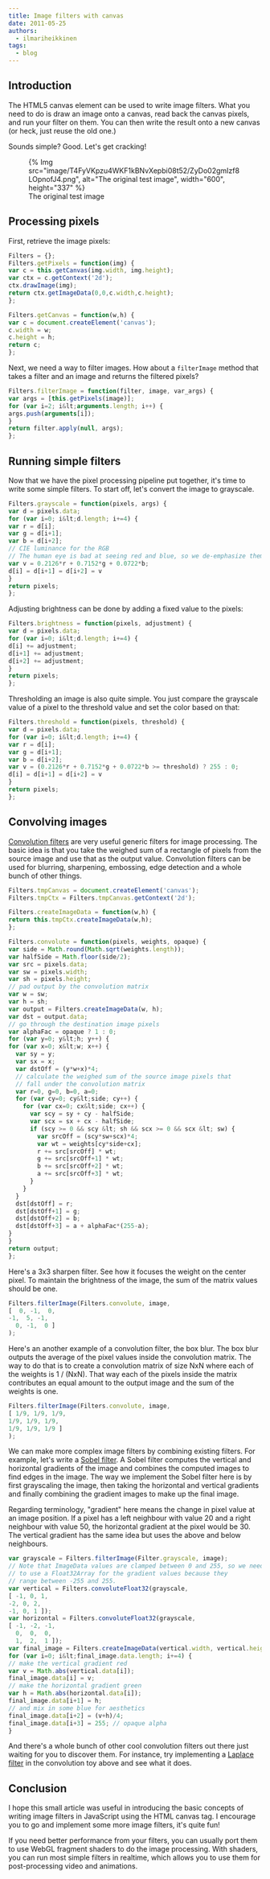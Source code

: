 ```yaml
---
title: Image filters with canvas
date: 2011-05-25
authors:
  - ilmariheikkinen
tags:
  - blog
---
```


## Introduction

The HTML5 canvas element can be used to write image filters. What you
need to do is draw an image onto a canvas, read back the canvas pixels,
and run your filter on them. You can then write the result onto a new
canvas (or heck, just reuse the old one.)

Sounds simple? Good. Let's get cracking!

<figure>
  {% Img src="image/T4FyVKpzu4WKF1kBNvXepbi08t52/ZyDo02gmIzf8LOpnofJ4.png", alt="The original test image", width="600", height="337" %}
  <figcaption>The original test image</figcaption>
</figure>

## Processing pixels

First, retrieve the image pixels:

```js
Filters = {};
Filters.getPixels = function(img) {
var c = this.getCanvas(img.width, img.height);
var ctx = c.getContext('2d');
ctx.drawImage(img);
return ctx.getImageData(0,0,c.width,c.height);
};

Filters.getCanvas = function(w,h) {
var c = document.createElement('canvas');
c.width = w;
c.height = h;
return c;
};
```

Next, we need a way to filter images. How about a `filterImage`
method that takes a filter and an image and returns the filtered pixels?

```js
Filters.filterImage = function(filter, image, var_args) {
var args = [this.getPixels(image)];
for (var i=2; i&lt;arguments.length; i++) {
args.push(arguments[i]);
}
return filter.apply(null, args);
};
```

## Running simple filters

Now that we have the pixel processing pipeline put together, it's time to
write some simple filters. To start off, let's convert the image to grayscale.

```js
Filters.grayscale = function(pixels, args) {
var d = pixels.data;
for (var i=0; i&lt;d.length; i+=4) {
var r = d[i];
var g = d[i+1];
var b = d[i+2];
// CIE luminance for the RGB
// The human eye is bad at seeing red and blue, so we de-emphasize them.
var v = 0.2126*r + 0.7152*g + 0.0722*b;
d[i] = d[i+1] = d[i+2] = v
}
return pixels;
};
```

Adjusting brightness can be done by adding a fixed value to the pixels:

```js
Filters.brightness = function(pixels, adjustment) {
var d = pixels.data;
for (var i=0; i&lt;d.length; i+=4) {
d[i] += adjustment;
d[i+1] += adjustment;
d[i+2] += adjustment;
}
return pixels;
};
```
Thresholding an image is also quite simple. You just compare the grayscale
value of a  pixel to the threshold value and set the color based on that:

```js
Filters.threshold = function(pixels, threshold) {
var d = pixels.data;
for (var i=0; i&lt;d.length; i+=4) {
var r = d[i];
var g = d[i+1];
var b = d[i+2];
var v = (0.2126*r + 0.7152*g + 0.0722*b >= threshold) ? 255 : 0;
d[i] = d[i+1] = d[i+2] = v
}
return pixels;
};
```

## Convolving images

[Convolution filters](http://en.wikipedia.org/wiki/Convolution) are very useful generic filters for image processing.
The basic idea is that you take the weighed sum of a
rectangle of pixels from the source image and use that as the output value.
Convolution filters can be used for blurring, sharpening, embossing,
edge detection and a whole bunch of other things.

```js
Filters.tmpCanvas = document.createElement('canvas');
Filters.tmpCtx = Filters.tmpCanvas.getContext('2d');

Filters.createImageData = function(w,h) {
return this.tmpCtx.createImageData(w,h);
};

Filters.convolute = function(pixels, weights, opaque) {
var side = Math.round(Math.sqrt(weights.length));
var halfSide = Math.floor(side/2);
var src = pixels.data;
var sw = pixels.width;
var sh = pixels.height;
// pad output by the convolution matrix
var w = sw;
var h = sh;
var output = Filters.createImageData(w, h);
var dst = output.data;
// go through the destination image pixels
var alphaFac = opaque ? 1 : 0;
for (var y=0; y&lt;h; y++) {
for (var x=0; x&lt;w; x++) {
  var sy = y;
  var sx = x;
  var dstOff = (y*w+x)*4;
  // calculate the weighed sum of the source image pixels that
  // fall under the convolution matrix
  var r=0, g=0, b=0, a=0;
  for (var cy=0; cy&lt;side; cy++) {
    for (var cx=0; cx&lt;side; cx++) {
      var scy = sy + cy - halfSide;
      var scx = sx + cx - halfSide;
      if (scy >= 0 && scy &lt; sh && scx >= 0 && scx &lt; sw) {
        var srcOff = (scy*sw+scx)*4;
        var wt = weights[cy*side+cx];
        r += src[srcOff] * wt;
        g += src[srcOff+1] * wt;
        b += src[srcOff+2] * wt;
        a += src[srcOff+3] * wt;
      }
    }
  }
  dst[dstOff] = r;
  dst[dstOff+1] = g;
  dst[dstOff+2] = b;
  dst[dstOff+3] = a + alphaFac*(255-a);
}
}
return output;
};
```

Here's a 3x3 sharpen filter. See how it focuses the weight on the center pixel.
To maintain the brightness of the image, the sum of the matrix values should
be one.

```js
Filters.filterImage(Filters.convolute, image,
[  0, -1,  0,
-1,  5, -1,
  0, -1,  0 ]
);
```

Here's an another example of a convolution filter, the box blur. The box
blur outputs the average of the pixel values inside the convolution matrix.
The way to do that is to create a convolution matrix of size NxN where
each of the weights is 1 / (NxN). That way each of the pixels inside the
matrix contributes an equal amount to the output image and the sum of the
weights is one.

```js
Filters.filterImage(Filters.convolute, image,
[ 1/9, 1/9, 1/9,
1/9, 1/9, 1/9,
1/9, 1/9, 1/9 ]
);
```

We can make more complex image filters by combining existing filters. For
example, let's write a [Sobel filter](http://en.wikipedia.org/wiki/Sobel_filter). A Sobel filter computes the vertical
and horizontal gradients of the image and combines the computed images to
find edges in the image.
The way we implement the Sobel filter here is by first grayscaling the image,
then taking the horizontal and vertical gradients and finally
combining the gradient images to make up the final image.


Regarding terminology, "gradient" here means the change
in pixel value at an image position. If a pixel has a left neighbour with
value 20 and a right neighbour with value 50, the horizontal gradient at
the pixel would be 30. The vertical gradient has the same idea but
uses the above and below neighbours.

```js
var grayscale = Filters.filterImage(Filter.grayscale, image);
// Note that ImageData values are clamped between 0 and 255, so we need
// to use a Float32Array for the gradient values because they
// range between -255 and 255.
var vertical = Filters.convoluteFloat32(grayscale,
[ -1, 0, 1,
-2, 0, 2,
-1, 0, 1 ]);
var horizontal = Filters.convoluteFloat32(grayscale,
[ -1, -2, -1,
  0,  0,  0,
  1,  2,  1 ]);
var final_image = Filters.createImageData(vertical.width, vertical.height);
for (var i=0; i&lt;final_image.data.length; i+=4) {
// make the vertical gradient red
var v = Math.abs(vertical.data[i]);
final_image.data[i] = v;
// make the horizontal gradient green
var h = Math.abs(horizontal.data[i]);
final_image.data[i+1] = h;
// and mix in some blue for aesthetics
final_image.data[i+2] = (v+h)/4;
final_image.data[i+3] = 255; // opaque alpha
}
```

And there's a whole bunch of other cool convolution filters out there
just waiting for you to discover them.
For instance, try implementing a [Laplace filter](http://en.wikipedia.org/wiki/Discrete_Laplace_operator#Implementation_in_Image_Processing)
in the convolution toy above and see what it does.

## Conclusion

I hope this small article was useful in introducing the basic concepts
of writing image filters in JavaScript using the HTML canvas tag. I
encourage you to go and implement some more image filters, it's quite
fun!

If you need better performance from your filters, you can usually
port them to use WebGL fragment shaders to do the image processing.
With shaders, you can run most simple filters in realtime, which allows
you to use them for post-processing video and animations.

